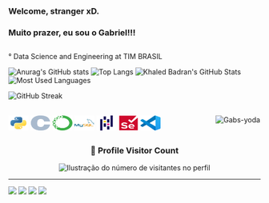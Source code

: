 ### Welcome, stranger xD.
### Muito prazer, eu sou o Gabriel!!!

##
<p>° Data Science and Engineering at TIM BRASIL </p>

![Anurag's GitHub stats](https://github-readme-stats.vercel.app/api?username=GabrielFrat&show_icons=true&theme=radical)
![Top Langs](https://github-readme-stats.vercel.app/api/top-langs/?username=GabrielFrat&layout=compact&theme=radical)
![Khaled Badran's GitHub Stats](https://github-readme-stats.vercel.app/api?username=GabrielFrat&hide=stars&count_private=true&show_icons=true&theme=algolia&border_radius=20) 
![Most Used Languages](https://github-readme-stats.vercel.app/api/top-langs/?username=GabrielFrat&layout=compact&show_icons=true&theme=algolia&border_radius=20) <br>

![GitHub Streak](https://streak-stats.demolab.com?user=GabrielFrat&theme=dark&border_radius=30&locale=pt_BR)

  <div style="display: inline_block"><br>
  <img align="center" alt="Gabs-Python" height="30" width="40" src="https://raw.githubusercontent.com/devicons/devicon/master/icons/python/python-original.svg">
  <img align="center" alt="Gabs-Csharp" height="30" width="40" src="https://raw.githubusercontent.com/devicons/devicon/master/icons/c/c-original.svg">
  <img align="center" alt="Gabs-Anaconda" height="30" width="40" src="https://github.com/devicons/devicon/blob/master/icons/anaconda/anaconda-original.svg">
  <img align="center" alt="Gabs-Anaconda" height="30" width="40" src="https://github.com/devicons/devicon/blob/master/icons/mysql/mysql-original-wordmark.svg">
  <img align="center" alt="Gabs-Anaconda" height="30" width="40" src="https://github.com/devicons/devicon/blob/master/icons/pandas/pandas-original.svg">
  <img align="center" alt="Gabs-Anaconda" height="30" width="40" src="https://github.com/devicons/devicon/blob/master/icons/selenium/selenium-original.svg">
    <img align="center" alt="Gabs-Anaconda" height="30" width="40" src="https://github.com/devicons/devicon/blob/master/icons/vscode/vscode-original.svg">
    <img align="right" alt="Gabs-yoda" src="https://media.giphy.com/media/V05j7ZikncGM5CHm6L/giphy.gif" heigth="90" width="90">
</div>
  
 ##
  <div align="center">
      <h3><b>📍 Profile Visitor Count</b></h3>
  </div>

<p align="center">
  <img
    src="https://profile-counter.glitch.me/gabrielfrat/count.svg"
    alt="Ilustração do número de visitantes no perfil"
  />
</p>

  <hr>

  <div> 
  <a href="https://www.instagram.com/gfratts/" target="_blank"><img src="https://img.shields.io/badge/-Instagram-%23E4405F?style=for-the-badge&logo=instagram&logoColor=white" target="_blank"></a>
     <a href="https://twitter.com/GabsFratucci" target="_blank"><img src="https://img.shields.io/badge/Twitter-1DA1F2?style=for-the-badge&logo=twitter&logoColor=white" target="_blank"></a>
  <a href = "mailto:gabrielfrat@hotmail.com"><img src="https://img.shields.io/badge/Microsoft_Outlook-0078D4?style=for-the-badge&logo=microsoft-outlook&logoColor=white" target="_blank"></a>
  <a href="https://www.linkedin.com/in/gabriel-fratucci-dos-reis-7838611b6/" target="_blank"><img src="https://img.shields.io/badge/-LinkedIn-%230077B5?style=for-the-badge&logo=linkedin&logoColor=white" target="_blank"></a> 
</div>
  
